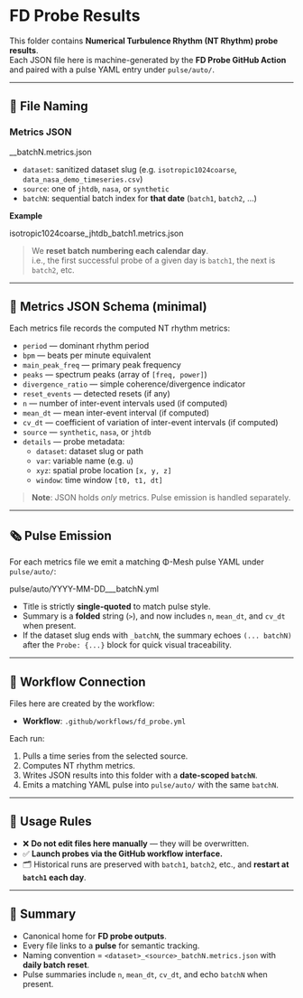 # FD Probe Results

This folder contains **Numerical Turbulence Rhythm (NT Rhythm) probe results**.  
Each JSON file here is machine-generated by the **FD Probe GitHub Action** and paired with a pulse YAML entry under `pulse/auto/`.

---

## 📂 File Naming

### Metrics JSON

__batchN.metrics.json

- `dataset`: sanitized dataset slug (e.g. `isotropic1024coarse`, `data_nasa_demo_timeseries.csv`)
- `source`: one of `jhtdb`, `nasa`, or `synthetic`
- `batchN`: sequential batch index for **that date** (`batch1`, `batch2`, …)

**Example**

isotropic1024coarse_jhtdb_batch1.metrics.json

> We **reset batch numbering each calendar day**.  
> i.e., the first successful probe of a given day is `batch1`, the next is `batch2`, etc.

---

## 📑 Metrics JSON Schema (minimal)

Each metrics file records the computed NT rhythm metrics:

- `period` — dominant rhythm period  
- `bpm` — beats per minute equivalent  
- `main_peak_freq` — primary peak frequency  
- `peaks` — spectrum peaks (array of `[freq, power]`)  
- `divergence_ratio` — simple coherence/divergence indicator  
- `reset_events` — detected resets (if any)  
- `n` — number of inter-event intervals used (if computed)  
- `mean_dt` — mean inter-event interval (if computed)  
- `cv_dt` — coefficient of variation of inter-event intervals (if computed)  
- `source` — `synthetic`, `nasa`, or `jhtdb`  
- `details` — probe metadata:
  - `dataset`: dataset slug or path  
  - `var`: variable name (e.g. `u`)  
  - `xyz`: spatial probe location `[x, y, z]`  
  - `window`: time window `[t0, t1, dt]`  

> **Note**: JSON holds *only* metrics. Pulse emission is handled separately.

---

## 🗞 Pulse Emission

For each metrics file we emit a matching Φ-Mesh pulse YAML under `pulse/auto/`:

pulse/auto/YYYY-MM-DD___batchN.yml

- Title is strictly **single-quoted** to match pulse style.
- Summary is a **folded** string (`>`), and now includes `n`, `mean_dt`, and `cv_dt` when present.
- If the dataset slug ends with `_batchN`, the summary echoes `(... batchN)` after the `Probe: {...}` block for quick visual traceability.

---

## 🔗 Workflow Connection

Files here are created by the workflow:

- **Workflow**: `.github/workflows/fd_probe.yml`

Each run:
1. Pulls a time series from the selected source.  
2. Computes NT rhythm metrics.  
3. Writes JSON results into this folder with a **date-scoped `batchN`**.  
4. Emits a matching YAML pulse into `pulse/auto/` with the same `batchN`.  

---

## 🚦 Usage Rules

- ❌ **Do not edit files here manually** — they will be overwritten.  
- ✅ **Launch probes via the GitHub workflow interface.**  
- 🗂 Historical runs are preserved with `batch1`, `batch2`, etc., and **restart at `batch1` each day**.

---

## 📌 Summary

- Canonical home for **FD probe outputs**.  
- Every file links to a **pulse** for semantic tracking.  
- Naming convention = `<dataset>_<source>_batchN.metrics.json` with **daily batch reset**.  
- Pulse summaries include `n`, `mean_dt`, `cv_dt`, and echo `batchN` when present.
